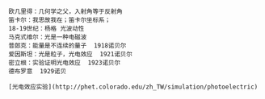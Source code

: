 
    欧几里得：几何学之父，入射角等于反射角
    笛卡尔：我思故我在；笛卡尔坐标系；
    18-19世纪：杨格 光波动性
    马克式维尔：光是一种电磁波
    普郎克：能量是不连续的量子  1918诺贝尔
    爱因斯坦：光是粒子，光电效应  1921诺贝尔
    密立根：实验证明光电效应  1923诺贝尔
    德布罗意  1929诺贝
    
    [光电效应实验](http://phet.colorado.edu/zh_TW/simulation/photoelectric)
  
